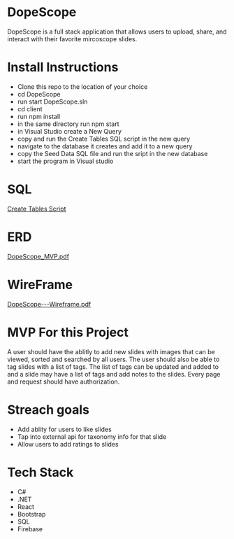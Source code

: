 # DopeScope

DopeScope is a full stack application that allows users to upload, share, and interact with their favorite mircoscope slides. 


# Install Instructions

  - Clone this repo to the location of your choice
  - cd DopeScope
  - run start DopeScope.sln
  - cd client
  - run npm install
  - in the same directory run npm start
  - in Visual Studio create a New Query
  - copy and run the Create Tables SQL script in the new query
  - navigate to the database it creates and add it to a new query 
  - copy the Seed Data SQL file and run the sript in the new database
  - start the program in Visual studio

# SQL

[Create Tables Script](https://github.com/scarbine/DopeScope/blob/main/SQL/01_Db_Create.sql.sql)


# ERD


[DopeScope_MVP.pdf](https://github.com/scarbine/DopeScope/files/7376234/DopeScope_MVP.pdf)


# WireFrame

[DopeScope---Wireframe.pdf](https://github.com/scarbine/DopeScope/files/7374163/DopeScope---Wireframe.pdf)

# MVP For this Project

A user should have the ablitly to add new slides with images that can be viewed, sorted and searched by all users. The user should also be able to tag slides with a list of tags. The list of tags can be updated and added to and a slide may have a list of tags and add notes to the slides. Every page and request should have authorization. 

# Streach goals

  - Add ablity for users to like slides
  - Tap into external api for taxonomy info for that slide
  - Allow users to add ratings to slides


# Tech Stack

  - C#
  - .NET
  - React 
  - Bootstrap
  - SQL
  - Firebase

